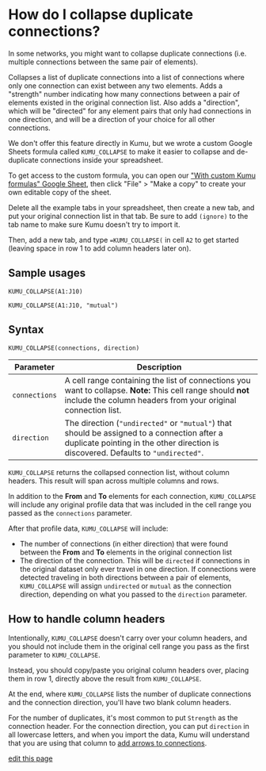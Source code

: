 # How do I collapse duplicate connections?

In some networks, you might want to collapse duplicate connections (i.e. multiple connections between the same pair of elements).


Collapses a list of duplicate connections into a list of connections where only one connection can exist between any two elements. Adds a "strength" number indicating how many connections between a pair of elements existed in the original connection list. Also adds a "direction", which will be "directed" for any element pairs that only had connections in one direction, and will be a direction of your choice for all other connections.


We don't offer this feature directly in Kumu, but we wrote a custom Google Sheets formula called `KUMU_COLLAPSE` to make it easier to collapse and de-duplicate connections inside your spreadsheet.

To get access to the custom formula, you can open our ["With custom Kumu formulas" Google Sheet](https://docs.google.com/spreadsheets/d/1qRhkn6qECtBaAncWykMa0hAG97jPK6q_bODrwntqze8/edit?usp=sharing), then click "File" > "Make a copy" to create your own editable copy of the sheet.

Delete all the example tabs in your spreadsheet, then create a new tab, and put your original connection list in that tab. Be sure to add `(ignore)` to the tab name to make sure Kumu doesn't try to import it.

Then, add a new tab, and type `=KUMU_COLLAPSE(` in cell `A2` to get started (leaving space in row 1 to add column headers later on).


## Sample usages

`KUMU_COLLAPSE(A1:J10)`

`KUMU_COLLAPSE(A1:J10, "mutual")`


## Syntax

`KUMU_COLLAPSE(connections, direction)`

| Parameter | Description |
| --- | --- |
| `connections` | A cell range containing the list of connections you want to collapse. **Note:** This cell range should **not** include the column headers from your original connection list. |
| `direction` | The direction (`"undirected"` or `"mutual"`) that should be assigned to a connection after a duplicate pointing in the other direction is discovered. Defaults to `"undirected"`. |

`KUMU_COLLAPSE` returns the collapsed connection list, without column headers. This result will span across multiple columns and rows.

In addition to the **From** and **To** elements for each connection, `KUMU_COLLAPSE` will include any original profile data that was included in the cell range you passed as the `connections` parameter.

After that profile data, `KUMU_COLLAPSE` will include:
- The number of connections (in either direction) that were found between the **From** and **To** elements in the original connection list
- The direction of the connection. This will be `directed` if connections in the original dataset only ever travel in one direction. If connections were detected traveling in both directions between a pair of elements, `KUMU_COLLAPSE` will assign `undirected` or `mutual` as the connection direction, depending on what you passed to the `direction` parameter.


## How to handle column headers

Intentionally, `KUMU_COLLAPSE` doesn't carry over your column headers, and you should not include them in the original cell range you pass as the first parameter to `KUMU_COLLAPSE`.

Instead, you should copy/paste you original column headers over, placing them in row 1, directly above the result from `KUMU_COLLAPSE`.

At the end, where `KUMU_COLLAPSE` lists the number of duplicate connections and the connection direction, you'll have two blank column headers.

For the number of duplicates, it's most common to put `Strength` as the connection header. For the connection direction, you can put `direction` in all lowercase letters, and when you import the data, Kumu will understand that you are using that column to [add arrows to connections](/faq/how-do-I-add-arrows-to-my-connections.html).


<span class="edit-link"><a href="https://github.com/kumu/docs/blob/master/faq/how-do-i-collapse-duplicate-connections.md" target="_blank"><i class="fa fa-github"></i> edit this page</a></span>
